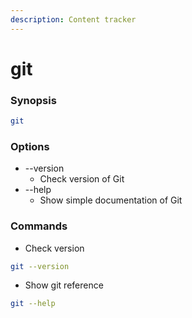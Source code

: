 ```yaml
---
description: Content tracker
---
```


# git

### Synopsis

```bash
git
```

### Options

* \--version
  * Check version of Git
* \--help&#x20;
  * Show simple documentation of Git

### Commands

* Check version

```bash
git --version
```

* Show git reference

```bash
git --help
```

